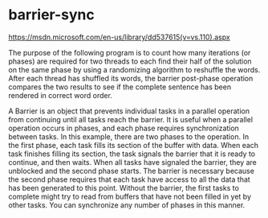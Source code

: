 # barrier-sync

https://msdn.microsoft.com/en-us/library/dd537615(v=vs.110).aspx

The purpose of the following program is to count how many iterations (or phases) are required 
for two threads to each find their half of the solution on the same phase by using a randomizing algorithm to reshuffle the words. 
After each thread has shuffled its words, the barrier post-phase operation 
compares the two results to see if the complete sentence has been rendered in correct word order.

A Barrier is an object that prevents individual tasks in a parallel operation from continuing until all tasks reach the barrier. 
It is useful when a parallel operation occurs in phases, and each phase requires synchronization between tasks. 
In this example, there are two phases to the operation. 
In the first phase, each task fills its section of the buffer with data. 
When each task finishes filling its section, the task signals the barrier that it is ready to continue, and then waits. 
When all tasks have signaled the barrier, they are unblocked and the second phase starts. 
The barrier is necessary because the second phase requires that each task have access to all the data that has been generated to this point. 
Without the barrier, the first tasks to complete might try to read from buffers that have not been filled in yet by other tasks. 
You can synchronize any number of phases in this manner.